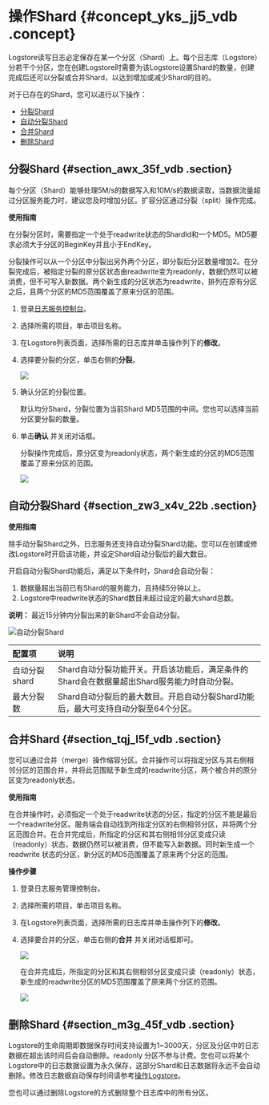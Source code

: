 # 操作Shard {#concept_yks_jj5_vdb .concept}

Logstore读写日志必定保存在某一个分区（Shard）上。每个日志库（Logstore）分若干个分区，您在创建Logstore时需要为该Logstore设置Shard的数量，创建完成后还可以分裂或合并Shard，以达到增加或减少Shard的目的。

对于已存在的Shard，您可以进行以下操作：

-   [分裂Shard](#)
-   [自动分裂Shard](#)
-   [合并Shard](#)
-   [删除Shard](#)

## 分裂Shard {#section_awx_35f_vdb .section}

每个分区（Shard）能够处理5M/s的数据写入和10M/s的数据读取，当数据流量超过分区服务能力时，建议您及时增加分区。扩容分区通过分裂（split）操作完成。

**使用指南**

在分裂分区时，需要指定一个处于readwrite状态的ShardId和一个MD5。MD5要求必须大于分区的BeginKey并且小于EndKey。

分裂操作可以从一个分区中分裂出另外两个分区，即分裂后分区数量增加2。在分裂完成后，被指定分裂的原分区状态由readwrite变为readonly，数据仍然可以被消费，但不可写入新数据。两个新生成的分区状态为readwrite，排列在原有分区之后，且两个分区的MD5范围覆盖了原来分区的范围。

1.  登录[日志服务控制台](https://sls.console.aliyun.com)。
2.  选择所需的项目，单击项目名称。
3.  在Logstore列表页面，选择所需的日志库并单击操作列下的**修改**。
4.  选择要分裂的分区，单击右侧的**分裂**。

    ![](http://static-aliyun-doc.oss-cn-hangzhou.aliyuncs.com/assets/img/13025/15608462742594_zh-CN.png)

5.  确认分区的分裂位置。

    默认均分Shard，分裂位置为当前Shard MD5范围的中间。您也可以选择当前分区要分裂的数量。

6.  单击**确认** 并关闭对话框。

    分裂操作完成后，原分区变为readonly状态，两个新生成的分区的MD5范围覆盖了原来分区的范围。

    ![](http://static-aliyun-doc.oss-cn-hangzhou.aliyuncs.com/assets/img/13025/15608462752595_zh-CN.png)


## 自动分裂Shard {#section_zw3_x4v_22b .section}

**使用指南**

除手动分裂Shard之外，日志服务还支持自动分裂Shard功能。您可以在创建或修改Logstore时开启该功能，并设定Shard自动分裂后的最大数目。

开启自动分裂Shard功能后，满足以下条件时，Shard会自动分裂：

1.  数据量超出当前已有Shard的服务能力，且持续5分钟以上。
2.  Logstore中readwrite状态的Shard数目未超过设定的最大shard总数。

**说明：** 最近15分钟内分裂出来的新Shard不会自动分裂。

![](images/6426_zh-CN.png "自动分裂Shard")

|配置项|说明|
|:--|:-|
|自动分裂shard|Shard自动分裂功能开关。开启该功能后，满足条件的Shard会在数据量超出Shard服务能力时自动分裂。|
|最大分裂数|Shard自动分裂后的最大数目。开启自动分裂Shard功能后，最大可支持自动分裂至64个分区。|

## 合并Shard {#section_tqj_l5f_vdb .section}

您可以通过合并（merge）操作缩容分区。合并操作可以将指定分区与其右侧相邻分区的范围合并，并将此范围赋予新生成的readwrite分区，两个被合并的原分区变为readonly状态。

**使用指南**

在合并操作时，必须指定一个处于readwrite状态的分区，指定的分区不能是最后一个readwrite分区。服务端会自动找到所指定分区的右侧相邻分区，并将两个分区范围合并。在合并完成后，所指定的分区和其右侧相邻分区变成只读（readonly）状态，数据仍然可以被消费，但不能写入新数据。同时新生成一个 readwrite 状态的分区，新分区的MD5范围覆盖了原来两个分区的范围。

**操作步骤**

1.  登录日志服务管理控制台。
2.  选择所需的项目，单击项目名称。
3.  在Logstore列表页面，选择所需的日志库并单击操作列下的**修改**。
4.  选择要合并的分区，单击右侧的**合并** 并关闭对话框即可。

    ![](http://static-aliyun-doc.oss-cn-hangzhou.aliyuncs.com/assets/img/13025/15608462752596_zh-CN.png)

    在合并完成后，所指定的分区和其右侧相邻分区变成只读（readonly）状态，新生成的readwrite分区的MD5范围覆盖了原来两个分区的范围。

    ![](http://static-aliyun-doc.oss-cn-hangzhou.aliyuncs.com/assets/img/13025/15608462752597_zh-CN.png)


## 删除Shard {#section_m3g_45f_vdb .section}

Logstore的生命周期即数据保存时间支持设置为1~3000天，分区及分区中的日志数据在超出该时间后会自动删除。readonly 分区不参与计费。您也可以将某个Logstore中的日志数据设置为永久保存，这部分Shard和日志数据将永远不会自动删除。修改日志数据自动保存时间请参考[操作Logstore](intl.zh-CN/用户指南/准备工作/操作Logstore.md)。

您也可以通过删除Logstore的方式删除整个日志库中的所有分区。

